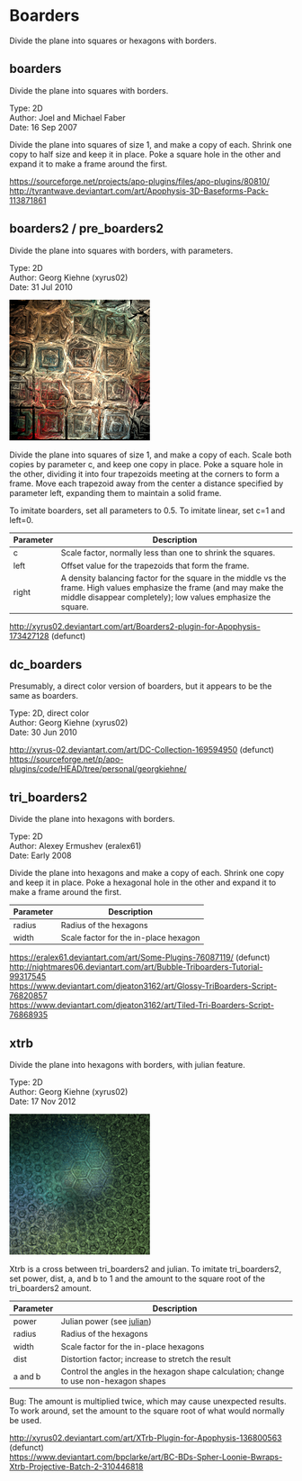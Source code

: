 # Boarders
Divide the plane into squares or hexagons with borders.

## boarders
Divide the plane into squares with borders.

Type: 2D   
Author: Joel and Michael Faber   
Date: 16 Sep 2007   

Divide the plane into squares of size 1, and make a copy of each. Shrink one copy to half size and keep it in place. Poke a square hole in the other and expand it to make a frame around the first.

https://sourceforge.net/projects/apo-plugins/files/apo-plugins/80810/   
http://tyrantwave.deviantart.com/art/Apophysis-3D-Baseforms-Pack-113871861   

## boarders2 / pre_boarders2
Divide the plane into squares with borders, with parameters.

Type: 2D  
Author: Georg Kiehne (xyrus02)  
Date: 31 Jul 2010  

![](boarders2-1.png)

Divide the plane into squares of size 1, and make a copy of each. Scale both copies by parameter c, and keep one copy in place. Poke a square hole in the other, dividing it into four trapezoids meeting at the corners to form a frame. Move each trapezoid away from the center a distance specified by parameter left, expanding them to maintain a solid frame.

To imitate boarders, set all parameters to 0.5. To imitate linear, set c=1 and left=0.

| Parameter | Description |
| --- | --- |
| c | Scale factor, normally less than one to shrink the squares. |
| left | Offset value for the trapezoids that form the frame. |
| right | A density balancing factor for the square in the middle vs the frame. High values emphasize the frame (and may make the middle disappear completely); low values emphasize the square. |

http://xyrus02.deviantart.com/art/Boarders2-plugin-for-Apophysis-173427128    (defunct)

## dc_boarders
Presumably, a direct color version of boarders, but it appears to be the same as boarders.

Type: 2D, direct color  
Author: Georg Kiehne (xyrus02)  
Date: 30 Jun 2010  

http://xyrus-02.deviantart.com/art/DC-Collection-169594950 (defunct)   
https://sourceforge.net/p/apo-plugins/code/HEAD/tree/personal/georgkiehne/   

## tri_boarders2
Divide the plane into hexagons with borders.

Type: 2D  
Author: Alexey Ermushev (eralex61)  
Date: Early 2008  

Divide the plane into hexagons and make a copy of each. Shrink one copy and keep it in place. Poke a hexagonal hole in the other and expand it to make a frame around the first.

| Parameter | Description |
| --- | --- |
| radius | Radius of the hexagons  |
| width | Scale factor for the in-place hexagon |

https://eralex61.deviantart.com/art/Some-Plugins-76087119/ (defunct)   
http://nightmares06.deviantart.com/art/Bubble-Triboarders-Tutorial-99317545   
https://www.deviantart.com/djeaton3162/art/Glossy-TriBoarders-Script-76820857   
https://www.deviantart.com/djeaton3162/art/Tiled-Tri-Boarders-Script-76868935   

## xtrb
Divide the plane into hexagons with borders, with julian feature.

Type: 2D  
Author: Georg Kiehne (xyrus02)  
Date: 17 Nov 2012  

![](xtrb-1.png)

Xtrb is a cross between tri_boarders2 and julian. To imitate tri_boarders2, set power, dist, a, and b to 1 and the amount to the square root of the tri_boarders2 amount.

| Parameter | Description |
| --- | --- |
| power | Julian power (see [julian](../julia/julia.md#julian)) |
| radius | Radius of the hexagons |
| width | Scale factor for the in-place hexagons |
| dist | Distortion factor; increase to stretch the result |
| a and b | Control the angles in the hexagon shape calculation; change to use non-hexagon shapes  |

Bug: The amount is multiplied twice, which may cause unexpected results. To work around, set the amount to the square root of what would normally be used.

http://xyrus02.deviantart.com/art/XTrb-Plugin-for-Apophysis-136800563 (defunct)   
https://www.deviantart.com/bpclarke/art/BC-BDs-Spher-Loonie-Bwraps-Xtrb-Projective-Batch-2-310446818   
